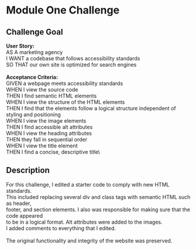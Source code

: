 # Module One Challenge
## Challenge Goal
**User Story:**\
AS A marketing agency\
I WANT a codebase that follows accessibility standards\
SO THAT our own site is optimized for search engines\
<br>
**Acceptance Criteria:**\
GIVEN a webpage meets accessibility standards\
WHEN I view the source code\
THEN I find semantic HTML elements\
WHEN I view the structure of the HTML elements\
THEN I find that the elements follow a logical structure independent of styling and positioning\
WHEN I view the image elements\
THEN I find accessible alt attributes\
WHEN I view the heading attributes\
THEN they fall in sequential order\
WHEN I view the title element\
THEN I find a concise, descriptive title\
## Description
For this challenge, I edited a starter code to comply with new HTML standards.\
This included replacing several div and class tags with semantic HTML such as header, \
footer, and section elements. I also was responsible for making sure that the code appeared \
to be in a logical format. Alt attributes were added to the images.\
 I added comments to everything that I edited.\
 <br>
 The original functionality and integrity of the website was preserved.

